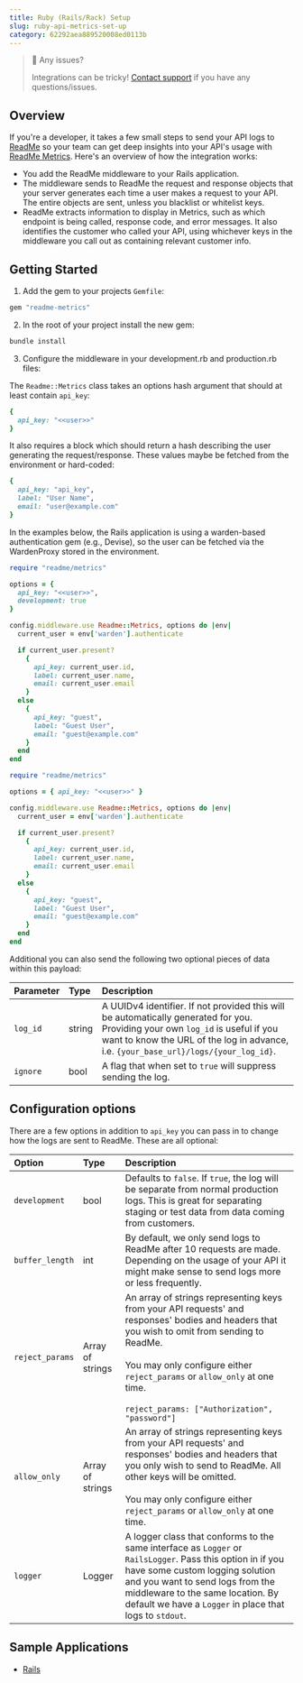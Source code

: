 ```yaml
---
title: Ruby (Rails/Rack) Setup
slug: ruby-api-metrics-set-up
category: 62292aea889520008ed0113b
---
```


> 🚧 Any issues?
>
> Integrations can be tricky! [Contact support](https://docs.readme.com/guides/docs/contact-support) if you have any questions/issues.

## Overview

If you're a developer, it takes a few small steps to send your API logs to [ReadMe](http://readme.com/) so your team can get deep insights into your API's usage with [ReadMe Metrics](https://readme.com/metrics). Here's an overview of how the integration works:

<!-- TODO: we should rename these options! -->
<!--alex ignore blacklist whitelist-->

- You add the ReadMe middleware to your Rails application.
- The middleware sends to ReadMe the request and response objects that your server generates each time a user makes a request to your API. The entire objects are sent, unless you blacklist or whitelist keys.
- ReadMe extracts information to display in Metrics, such as which endpoint is being called, response code, and error messages. It also identifies the customer who called your API, using whichever keys in the middleware you call out as containing relevant customer info.

## Getting Started

1. Add the gem to your projects `Gemfile`:

```ruby
gem "readme-metrics"
```

2. In the root of your project install the new gem:

```bash
bundle install
```

3. Configure the middleware in your development.rb and production.rb files:

The `Readme::Metrics` class takes an options hash argument that should at least contain `api_key`:

```ruby
{
  api_key: "<<user>>"
}
```

It also requires a block which should return a hash describing the user generating the request/response. These values maybe be fetched from the environment or hard-coded:

```ruby
{
  api_key: "api_key",
  label: "User Name",
  email: "user@example.com"
}
```

In the examples below, the Rails application is using a warden-based authentication gem (e.g., Devise), so the user can be fetched via the WardenProxy stored in the environment.

```ruby config/environments/development.rb
require "readme/metrics"

options = {
  api_key: "<<user>>",
  development: true
}

config.middleware.use Readme::Metrics, options do |env|
  current_user = env['warden'].authenticate

  if current_user.present?
    {
      api_key: current_user.id,
      label: current_user.name,
      email: current_user.email
    }
  else
    {
      api_key: "guest",
      label: "Guest User",
      email: "guest@example.com"
    }
  end
end
```

```ruby config/environments/production.rb
require "readme/metrics"

options = { api_key: "<<user>>" }

config.middleware.use Readme::Metrics, options do |env|
  current_user = env['warden'].authenticate

  if current_user.present?
    {
      api_key: current_user.id,
      label: current_user.name,
      email: current_user.email
    }
  else
    {
      api_key: "guest",
      label: "Guest User",
      email: "guest@example.com"
    }
  end
end
```

Additional you can also send the following two optional pieces of data within this payload:

<!-- prettier-ignore-start -->
| Parameter | Type | Description |
| :--- | :--- | :--- |
| `log_id` | string | A UUIDv4 identifier. If not provided this will be automatically generated for you. Providing your own `log_id` is useful if you want to know the URL of the log in advance, i.e. `{your_base_url}/logs/{your_log_id}`. |
| `ignore` | bool | A flag that when set to `true` will suppress sending the log. |
<!-- prettier-ignore-end -->

## Configuration options

There are a few options in addition to `api_key` you can pass in to change how the logs are sent to ReadMe. These are all optional:

<!-- prettier-ignore-start -->
| Option | Type | Description |
| :--- | :--- | :--- |
| `development` | bool | Defaults to `false`. If `true`, the log will be separate from normal production logs. This is great for separating staging or test data from data coming from customers. |
| `buffer_length` | int | By default, we only send logs to ReadMe after 10 requests are made. Depending on the usage of your API it might make sense to send logs more or less frequently. |
| `reject_params` | Array of strings | An array of strings representing keys from your API requests' and responses' bodies and headers that you wish to omit from sending to ReadMe.<br /><br />You may only configure either `reject_params` or `allow_only` at one time.<br /><br />`reject_params: ["Authorization", "password"]` |
| `allow_only` | Array of strings | An array of strings representing keys from your API requests' and responses' bodies and headers that you only wish to send to ReadMe. All other keys will be omitted.<br /><br />You may only configure either `reject_params` or `allow_only` at one time. |
| `logger` | Logger | A logger class that conforms to the same interface as `Logger` or `RailsLogger`. Pass this option in if you have some custom logging solution and you want to send logs from the middleware to the same location. By default we have a `Logger` in place that logs to `stdout`. |
<!-- prettier-ignore-end -->

## Sample Applications

- [Rails](https://github.com/readmeio/metrics-sdks/tree/main/packages/ruby/examples/metrics-rails)
